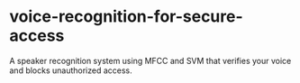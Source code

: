 # voice-recognition-for-secure-access
A speaker recognition system using MFCC and SVM that verifies your voice and blocks unauthorized access.
